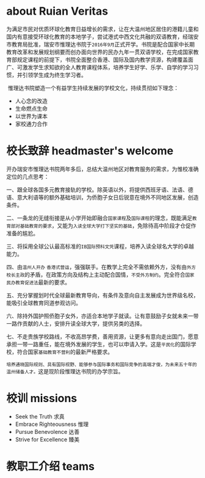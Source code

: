 # about Ruian Veritas

​        为满足市民对优质环球化教育日益增长的需求，让在大温州地区居住的港籍儿童和国内有意接受环球化教育的本地学子，尝试港式中西文化共融的双语教育，经瑞安市教育局批准，瑞安市惟理达书院于`2016年9月`正式开学。书院是配合国家中长期教育改革和发展规划纲要而创办面向世界的民办九年一贯双语学校，在完成国家教育部规定课程的前提下，书院全面整合香港、国际及国内教学资源，构建覆盖面广、可激发学生求知欲的全人教育课程体系，培养学生好学、乐学、自学的学习习惯，并引领学生成为终生学习者。

​	惟理达书院塑造一个有益学生持续发展的学校文化，持续贯彻如下理念：

-  人心念的改造 
-  生命燃点生命 
-  以世界为课本
-  家校通力合作





# 校长致辞 headmaster's welcome

开办瑞安市惟理达书院两年多后，总结大温州地区对教育服务的需求，为惟校准确定位的几点思考：

一、跟全球各国多元教育接轨的学校。除英语以外，将提供西班牙语、法语、德语、意大利语等的额外基础培训，为侨胞子女日后锐意在境外不同地区发展，创造条件。

二、一条龙的无缝衔接是从小学开始即融合`国家课程`及`国际课程`的理念，既能满足`教育部对基础教育的要求`，又能为`入读全球大学打下坚实的基础`，免除待高中阶段才仓促作准备的尴尬。

三、将採用全球公认最高标准的`IB国际预科文凭`课程，培养入读全球名大学的卓越能力。

四、由`温州人开办` `香港式营运`，强强联手。在教学上完全不需依赖外方，没有由`外方校长主政`的矛盾，在政策方向及结构上主动配合国情，`不受外方制约`。完全符合`国家民办教育促进法`最新的要求。

五、充分掌握划时代全球最新教育导向，有条件及意向自主发展成为世界级名校，能吸引全球教育同道参观访问。

六、除持外国护照侨胞子女外，亦适合本地学子就读。让有意鼓励子女就未来一带一路作贡献的人士，安排升读全球大学，提供另类的选择。

七、不走贵族学校路线，不收高昂学费，善用资源，让更多有意向走出国门，愿意承担一带一路重任，能在境外发展的学生，也可以申请入学。这是`平民化`的国际学校，符合国家`基础教育不营利`的最新严格要求。

`培养通晓国际规则、具有国际视野、能够参与国际事务和国际竞争的高端才俊，为未来五十年的温州储备人才。`这是现阶段惟理达书院的办学宗旨。





# 校训 missions

- Seek the Truth 求真
- Embrace Righteousness 惟理
- Pursue Benevolence 达善
- Strive for Excellence 臻美



# 教职工介绍 teams


